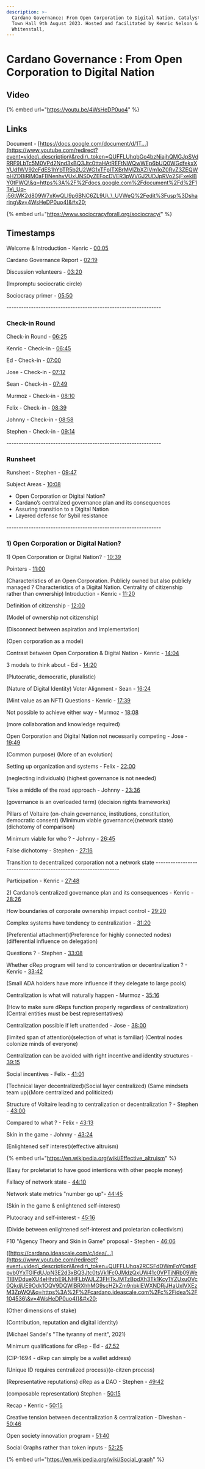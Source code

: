 ```yaml
---
description: >-
  Cardano Governance: From Open Corporation to Digital Nation, Catalyst After
  Town Hall 9th August 2023. Hosted and facilitated by Kenric Nelson & Stephen
  Whitenstall,
---
```


# Cardano Governance : From Open Corporation to Digital Nation

## Video

{% embed url="https://youtu.be/4WsHeDP0uo4" %}

## Links&#x20;

Document - [https://docs.google.com/document/d/1T...](https://www.youtube.com/redirect?event=video\_description\&redir\_token=QUFFLUhqbGo4bzNiajhQMGJpSVdRRF9LbTc5M0VPd2Nnd3xBQ3Jtc0ttaHAtREFtNWQwWEp6bUQ0WGdfekxXYUd1WV92cFdES1hYbTR5b2U2WG1xTFpITXBrMVlZbXZIVm1oZ0RvZ3ZEQWpHZDBiRlM0aFBNenhvVUxUNS0yZEFocDVER3pWVGJ2UDJpRVo2SjFxeklBY0tPWQ\&q=https%3A%2F%2Fdocs.google.com%2Fdocument%2Fd%2F1Te\_Uq-j56tWK2d809W7xKwQLl9p6BNC6ZL9U\_\_UVWeQ%2Fedit%3Fusp%3Dsharing\&v=4WsHeDP0uo4)&#x20;

{% embed url="https://www.sociocracyforall.org/sociocracy/" %}

## Timestamps&#x20;

Welcome & Introduction - Kenric - [00:05](https://www.youtube.com/watch?v=4WsHeDP0uo4\&t=5s)&#x20;

Cardano Governance Report - [02:19](https://www.youtube.com/watch?v=4WsHeDP0uo4\&t=139s)&#x20;

Discussion volunteers - [03:20](https://www.youtube.com/watch?v=4WsHeDP0uo4\&t=200s)&#x20;

(Impromptu sociocratic circle)&#x20;

Sociocracy primer - [05:50](https://www.youtube.com/watch?v=4WsHeDP0uo4\&t=350s)&#x20;

\---------------------------------------------------------------&#x20;

### Check-in Round

Check-in Round - [06:25](https://www.youtube.com/watch?v=4WsHeDP0uo4\&t=385s)&#x20;

Kenric - Check-in - [06:45](https://www.youtube.com/watch?v=4WsHeDP0uo4\&t=405s)&#x20;

Ed - Check-in - [07:00](https://www.youtube.com/watch?v=4WsHeDP0uo4\&t=420s)&#x20;

Jose - Check-in - [07:12](https://www.youtube.com/watch?v=4WsHeDP0uo4\&t=432s)&#x20;

Sean - Check-in - [07:49](https://www.youtube.com/watch?v=4WsHeDP0uo4\&t=469s)&#x20;

Murmoz - Check-in - [08:10](https://www.youtube.com/watch?v=4WsHeDP0uo4\&t=490s)&#x20;

Felix - Check-in - [08:39](https://www.youtube.com/watch?v=4WsHeDP0uo4\&t=519s)&#x20;

Johnny - Check-in - [08:58](https://www.youtube.com/watch?v=4WsHeDP0uo4\&t=538s)&#x20;

Stephen - Check-in - [09:14](https://www.youtube.com/watch?v=4WsHeDP0uo4\&t=554s)&#x20;

\---------------------------------------------------------------&#x20;

### Runsheet

Runsheet - Stephen - [09:47](https://www.youtube.com/watch?v=4WsHeDP0uo4\&t=587s)&#x20;

Subject Areas - [10:08](https://www.youtube.com/watch?v=4WsHeDP0uo4\&t=608s)&#x20;

* Open Corporation or Digital Nation?&#x20;
* Cardano’s centralized governance plan and its consequences&#x20;
* Assuring transition to a Digital Nation&#x20;
* Layered defense for Sybil resistance

&#x20;\---------------------------------------------------------------&#x20;

### 1) Open Corporation or Digital Nation?

1\) Open Corporation or Digital Nation? - [10:39](https://www.youtube.com/watch?v=4WsHeDP0uo4\&t=639s)&#x20;

Pointers - [11:00](https://www.youtube.com/watch?v=4WsHeDP0uo4\&t=660s)&#x20;

(Characteristics of an Open Corporation. Publicly owned but also publicly managed ? Characteristics of a Digital Nation. Centrality of citizenship rather than ownership) Introduction - Kenric - [11:20](https://www.youtube.com/watch?v=4WsHeDP0uo4\&t=680s)&#x20;

Definition of citizenship - [12:00](https://www.youtube.com/watch?v=4WsHeDP0uo4\&t=720s)&#x20;

(Model of ownership not citizenship)&#x20;

(Disconnect between aspiration and implementation)

&#x20;(Open corporation as a model)&#x20;

Contrast between Open Corporation & Digital Nation - Kenric - [14:04](https://www.youtube.com/watch?v=4WsHeDP0uo4\&t=844s)&#x20;

3 models to think about - Ed - [14:20](https://www.youtube.com/watch?v=4WsHeDP0uo4\&t=860s)&#x20;

(Plutocratic, democratic, pluralistic)&#x20;

(Nature of Digital Identity) Voter Alignment - Sean - [16:24](https://www.youtube.com/watch?v=4WsHeDP0uo4\&t=984s)&#x20;

(Mint value as an NFT) Questions - Kenric - [17:39](https://www.youtube.com/watch?v=4WsHeDP0uo4\&t=1059s)&#x20;

Not possible to achieve either way - Murmoz - [18:08](https://www.youtube.com/watch?v=4WsHeDP0uo4\&t=1088s)&#x20;

(more collaboration and knowledge required)&#x20;

Open Corporation and Digital Nation not necessarily competing - Jose - [19:49](https://www.youtube.com/watch?v=4WsHeDP0uo4\&t=1189s)&#x20;

(Common purpose) (More of an evolution)&#x20;

Setting up organization and systems - Felix - [22:00](https://www.youtube.com/watch?v=4WsHeDP0uo4\&t=1320s)&#x20;

(neglecting individuals) (highest governance is not needed)&#x20;

Take a middle of the road approach - Johnny - [23:36](https://www.youtube.com/watch?v=4WsHeDP0uo4\&t=1416s)&#x20;

(governance is an overloaded term) (decision rights frameworks)&#x20;

Pillars of Voltaire (on-chain governance, institutions, constitution, democratic consent) (Minimum viable governance)(network state) (dichotomy of comparison)&#x20;

Minimum viable for who ? - Johnny - [26:45](https://www.youtube.com/watch?v=4WsHeDP0uo4\&t=1605s)&#x20;

False dichotomy - Stephen - [27:16](https://www.youtube.com/watch?v=4WsHeDP0uo4\&t=1636s)&#x20;

Transition to decentralized corporation not a network state ---------------------------------------------------------------&#x20;

Participation - Kenric - [27:48](https://www.youtube.com/watch?v=4WsHeDP0uo4\&t=1668s)&#x20;

2\) Cardano’s centralized governance plan and its consequences - Kenric - [28:26](https://www.youtube.com/watch?v=4WsHeDP0uo4\&t=1706s)&#x20;

How boundaries of corporate ownership impact control - [29:20](https://www.youtube.com/watch?v=4WsHeDP0uo4\&t=1760s)&#x20;

Complex systems have tendency to centralization - [31:20](https://www.youtube.com/watch?v=4WsHeDP0uo4\&t=1880s)&#x20;

(Preferential attachment)(Preference for highly connected nodes) (differential influence on delegation)&#x20;

Questions ? - Stephen - [33:08](https://www.youtube.com/watch?v=4WsHeDP0uo4\&t=1988s)&#x20;

Whether dRep program will tend to concentration or decentralization ? - Kenric - [33:42](https://www.youtube.com/watch?v=4WsHeDP0uo4\&t=2022s)&#x20;

(Small ADA holders have more influence if they delegate to large pools)&#x20;

Centralization is what will naturally happen - Murmoz - [35:16](https://www.youtube.com/watch?v=4WsHeDP0uo4\&t=2116s)&#x20;

(How to make sure dReps function properly regardless of centralization) (Central entities must be best representatives)&#x20;

Centralization possible if left unattended - Jose - [38:00](https://www.youtube.com/watch?v=4WsHeDP0uo4\&t=2280s)&#x20;

(limited span of attention)(selection of what is familiar) (Central nodes colonize minds of everyone)&#x20;

Centralization can be avoided with right incentive and identity structures - [39:15](https://www.youtube.com/watch?v=4WsHeDP0uo4\&t=2355s)&#x20;

Social incentives - Felix - [41:01](https://www.youtube.com/watch?v=4WsHeDP0uo4\&t=2461s)&#x20;

(Technical layer decentralized)(Social layer centralized) (Same mindsets team up)(More centralized and politicized)&#x20;

Structure of Voltaire leading to centralization or decentralization ? - Stephen - [43:00](https://www.youtube.com/watch?v=4WsHeDP0uo4\&t=2580s)&#x20;

Compared to what ? - Felix - [43:13](https://www.youtube.com/watch?v=4WsHeDP0uo4\&t=2593s)&#x20;

Skin in the game - Johnny - [43:24](https://www.youtube.com/watch?v=4WsHeDP0uo4\&t=2604s)&#x20;

(Enlightened self interest)(effective altruism)

{% embed url="https://en.wikipedia.org/wiki/Effective_altruism" %}

(Easy for proletariat to have good intentions with other people money)&#x20;

Fallacy of network state - [44:10](https://www.youtube.com/watch?v=4WsHeDP0uo4\&t=2650s)&#x20;

Network state metrics "number go up"- [44:45](https://www.youtube.com/watch?v=4WsHeDP0uo4\&t=2685s)&#x20;

(Skin in the game & enlightened self-interest)&#x20;

Plutocracy and self-interest - [45:16](https://www.youtube.com/watch?v=4WsHeDP0uo4\&t=2716s)&#x20;

(Divide between enlightened self-interest and proletarian collectivism)&#x20;

F10 "Agency Theory and Skin in Game" proposal - Stephen - [46:06](https://www.youtube.com/watch?v=4WsHeDP0uo4\&t=2766s)&#x20;

([https://cardano.ideascale.com/c/idea/...](https://www.youtube.com/redirect?event=video\_description\&redir\_token=QUFFLUhqa2RCSFdDWmFoY0stdFpvb0YxTGlFdUJpN3E2d3xBQ3Jtc0tsVk1Fc0JMdzQxUW41c0VPTjNRb09WeTlBVDdueXU4eHhrbE9LNHFLbWJLZ3FHTkJMTzBpdXh3Tk1Kcy1YZUxuOVc0QkdjUE9Odk1OQV9DQWlBRXhhMG9scHZkZm9nbklEWXNDRjJHaUxIVXEzM3ZpWQ\&q=https%3A%2F%2Fcardano.ideascale.com%2Fc%2Fidea%2F104536\&v=4WsHeDP0uo4))&#x20;

(Other dimensions of stake)

(Contribution, reputation and digital identity)

&#x20;(Michael Sandel's "The tyranny of merit", 2021)&#x20;

Minimum qualifications for dRep - Ed - [47:52](https://www.youtube.com/watch?v=4WsHeDP0uo4\&t=2872s)&#x20;

(CIP-1694 - dRep can simply be a wallet address)&#x20;

(Unique ID requires centralized process)(e-citzen process)&#x20;

(Representative reputations) dRep as a DAO - Stephen - [49:42](https://www.youtube.com/watch?v=4WsHeDP0uo4\&t=2982s)&#x20;

(composable representation) Stephen - [50:15](https://www.youtube.com/watch?v=4WsHeDP0uo4\&t=3015s)&#x20;

Recap - Kenric - [50:15](https://www.youtube.com/watch?v=4WsHeDP0uo4\&t=3015s)&#x20;

Creative tension between decentralization & centralization - Diveshan - [50:46](https://www.youtube.com/watch?v=4WsHeDP0uo4\&t=3046s)&#x20;

Open society innovation program - [51:40](https://www.youtube.com/watch?v=4WsHeDP0uo4\&t=3100s)&#x20;

Social Graphs rather than token inputs - [52:25](https://www.youtube.com/watch?v=4WsHeDP0uo4\&t=3145s)&#x20;

{% embed url="https://en.wikipedia.org/wiki/Social_graph" %}

